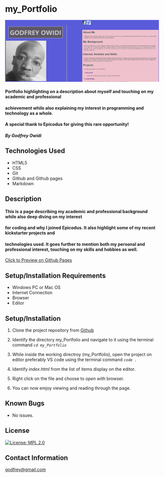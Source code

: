 # **my_Portfolio**
![Page Snippet](/assets/page_snip.jpg)
#### Portfolio highlighting on a description about myself and touching on my academic and professional   
#### achievement while also explaining my interest in programming and technology as a whole.   
#### A special thank to Epicodus for giving this rare opportunity!

##### **By Godfrey Owidi**

## **Technologies Used**

* HTML5
* CSS
* Git
* Github and Github pages
* Markdown

## **Description**

#### This is a page describing my academic and professional background while also deep diving on my interest   
#### for coding and why I joined Epicodus. It also highlight some of my recent kickstarter projects and   
#### technologies used. It goes further to mention both my personal and professional interest, touching on my skills and hobbies as well.

[Click to Preview on Github Pages](https://godfreyowidi.github.io/my_portfolio/)

## **Setup/Installation Requirements**

* Windows PC or Mac OS
* Internet Connection
* Browser
* Editor

## **Setup/Installation**

1. Clone the project repository from [Github](https://github.com/godfreyowidi/my_portfolio)

2. Identify the directory my_Portfolio and navigate to it using the terminal command _`cd my_Portfolio`_

3. While inside the working directroy (my_Portfolio), open the project on editor preferably VS code using the terminal command _`code .`_

4. Identify _index.html_ from the list of items display on the editor.

5. Right click on the file and choose to _open with_ browser.

6. You can now emjoy viewing and reading through the page.

## **Known Bugs**

* No issues.

## **License**

[![License: MPL 2.0](https://img.shields.io/badge/License-MPL%202.0-brightgreen.svg)](https://opensource.org/licenses/MPL-2.0)

## **Contact Information**

[godfrey@gmail.com](mailto:godfrey@gmail.com)